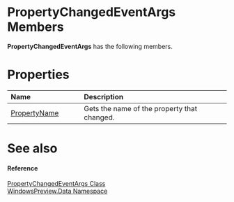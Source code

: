 PropertyChangedEventArgs Members  
================================  

**PropertyChangedEventArgs** has the following members.  

<span id="publicpropertiesSection"></span>

Properties  
==========  

<table>
<colgroup>
<col width="30%" />
<col width="60%" />
</colgroup>
<thead>
<tr class="header">
<th align="left">Name</th>
<th align="left">Description</th>
</tr>
</thead>
<tbody>
<tr class="odd">
<td align="left"><a href="Properties/PropertyName_Property.md">PropertyName</a></td>
<td align="left">Gets the name of the property that changed.</td>
</tr>
</tbody>
</table>

<span id="ID4EK"></span>

See also  
========  

<span id="ID4EM"></span>
#### Reference  

[PropertyChangedEventArgs Class](../PropertyChangedEventArgs.md)  
 [WindowsPreview.Data Namespace](../../Data.md)  



<!--Please do not edit the data in the comment block below.-->
<!--
TOCTitle : PropertyChangedEventArgs Members
RLTitle : PropertyChangedEventArgs Members
KeywordF : WindowsPreview.Data.PropertyChangedEventArgs
KeywordF : PropertyChangedEventArgs
KeywordK : PropertyChangedEventArgs class
KeywordK : PropertyChangedEventArgs class, all members
KeywordK : WindowsPreview.Data.PropertyChangedEventArgs class
HelpPriority : 1
KeywordA : AllMembers.T:WindowsPreview.Data.PropertyChangedEventArgs
AssetID : AllMembers.T:WindowsPreview.Data.PropertyChangedEventArgs
Locale : en-us
CommunityContent : 1
TargetOS : Windows
TopicType : kbSyntax
DocSet : K4Wv2
ProjType : K4Wv2Proj
Technology : Kinect for Windows
Product : Kinect for Windows SDK v2
productversion : 20
-->
